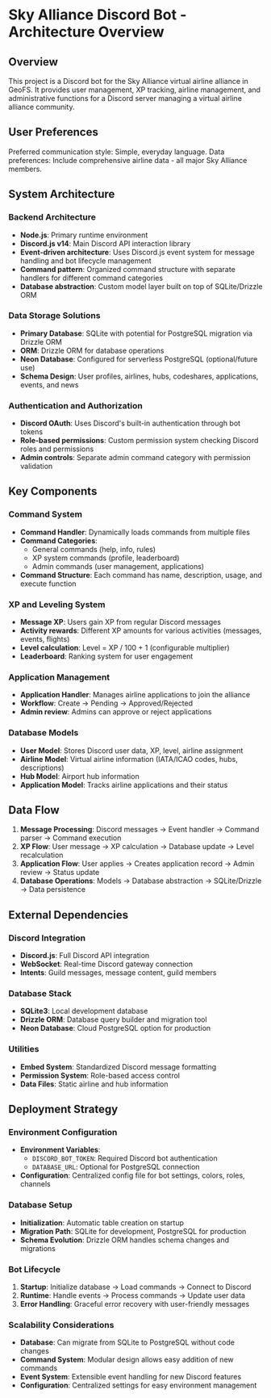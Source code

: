 # Sky Alliance Discord Bot - Architecture Overview

## Overview

This project is a Discord bot for the Sky Alliance virtual airline alliance in GeoFS. It provides user management, XP tracking, airline management, and administrative functions for a Discord server managing a virtual airline alliance community.

## User Preferences

Preferred communication style: Simple, everyday language.
Data preferences: Include comprehensive airline data - all major Sky Alliance members.

## System Architecture

### Backend Architecture
- **Node.js**: Primary runtime environment
- **Discord.js v14**: Main Discord API interaction library
- **Event-driven architecture**: Uses Discord.js event system for message handling and bot lifecycle management
- **Command pattern**: Organized command structure with separate handlers for different command categories
- **Database abstraction**: Custom model layer built on top of SQLite/Drizzle ORM

### Data Storage Solutions
- **Primary Database**: SQLite with potential for PostgreSQL migration via Drizzle ORM
- **ORM**: Drizzle ORM for database operations
- **Neon Database**: Configured for serverless PostgreSQL (optional/future use)
- **Schema Design**: User profiles, airlines, hubs, codeshares, applications, events, and news

### Authentication and Authorization
- **Discord OAuth**: Uses Discord's built-in authentication through bot tokens
- **Role-based permissions**: Custom permission system checking Discord roles and permissions
- **Admin controls**: Separate admin command category with permission validation

## Key Components

### Command System
- **Command Handler**: Dynamically loads commands from multiple files
- **Command Categories**: 
  - General commands (help, info, rules)
  - XP system commands (profile, leaderboard)
  - Admin commands (user management, applications)
- **Command Structure**: Each command has name, description, usage, and execute function

### XP and Leveling System
- **Message XP**: Users gain XP from regular Discord messages
- **Activity rewards**: Different XP amounts for various activities (messages, events, flights)
- **Level calculation**: Level = XP / 100 + 1 (configurable multiplier)
- **Leaderboard**: Ranking system for user engagement

### Application Management
- **Application Handler**: Manages airline applications to join the alliance
- **Workflow**: Create → Pending → Approved/Rejected
- **Admin review**: Admins can approve or reject applications

### Database Models
- **User Model**: Stores Discord user data, XP, level, airline assignment
- **Airline Model**: Virtual airline information (IATA/ICAO codes, hubs, descriptions)
- **Hub Model**: Airport hub information
- **Application Model**: Tracks airline applications and their status

## Data Flow

1. **Message Processing**: Discord messages → Event handler → Command parser → Command execution
2. **XP Flow**: User message → XP calculation → Database update → Level recalculation
3. **Application Flow**: User applies → Creates application record → Admin review → Status update
4. **Database Operations**: Models → Database abstraction → SQLite/Drizzle → Data persistence

## External Dependencies

### Discord Integration
- **Discord.js**: Full Discord API integration
- **WebSocket**: Real-time Discord gateway connection
- **Intents**: Guild messages, message content, guild members

### Database Stack
- **SQLite3**: Local development database
- **Drizzle ORM**: Database query builder and migration tool
- **Neon Database**: Cloud PostgreSQL option for production

### Utilities
- **Embed System**: Standardized Discord message formatting
- **Permission System**: Role-based access control
- **Data Files**: Static airline and hub information

## Deployment Strategy

### Environment Configuration
- **Environment Variables**: 
  - `DISCORD_BOT_TOKEN`: Required Discord bot authentication
  - `DATABASE_URL`: Optional for PostgreSQL connection
- **Configuration**: Centralized config file for bot settings, colors, roles, channels

### Database Setup
- **Initialization**: Automatic table creation on startup
- **Migration Path**: SQLite for development, PostgreSQL for production
- **Schema Evolution**: Drizzle ORM handles schema changes and migrations

### Bot Lifecycle
1. **Startup**: Initialize database → Load commands → Connect to Discord
2. **Runtime**: Handle events → Process commands → Update user data
3. **Error Handling**: Graceful error recovery with user-friendly messages

### Scalability Considerations
- **Database**: Can migrate from SQLite to PostgreSQL without code changes
- **Command System**: Modular design allows easy addition of new commands
- **Event System**: Extensible event handling for new Discord features
- **Configuration**: Centralized settings for easy environment management